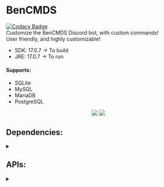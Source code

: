 # BenCMDS
[![Codacy Badge](https://app.codacy.com/project/badge/Grade/94fc23a9faeb4b5390df83a1ae5d6763)](https://app.codacy.com/gh/BXn4/BenCMDS/dashboard?utm_source=gh&utm_medium=referral&utm_content=&utm_campaign=Badge_grade)
<br>
Customize the BenCMDS Discord bot, with custom commands!
<br>
User friendly, and highly customizable!

- SDK: 17.0.7 -> To build
- JRE: 17.0.7 -> To run

#### Supports:
- SQLite
- MySQL
- MariaDB
- PostgreSQL

<p align="center">
<img src="https://github.com/BXn4/BenCMDS/assets/78733248/65ebb351-fd6e-44ca-9698-7695e9f23a67"/>
<img src="https://github.com/BXn4/BenCMDS/assets/78733248/e1a61a0f-764e-4900-99f3-7aff014d38d0"/> 
</p>

## Dependencies:
<details>
<summary></summary>
  
- [JDA](https://github.com/discord-jda/JDA)
- [SnakeYAMLl](https://mvnrepository.com/artifact/org.yaml/snakeyaml)
- [SQlite JDBC](https://mvnrepository.com/artifact/org.xerial/sqlite-jdbc)
- [Mysql Connector Java](https://mvnrepository.com/artifact/mysql/mysql-connector-java)
- [MariaDB Java Client](https://mvnrepository.com/artifact/org.mariadb.jdbc/mariadb-java-client)
- [PostgreSQL JDBC Driver](https://mvnrepository.com/artifact/org.postgresql/postgresql)
- [JSON In Java](https://mvnrepository.com/artifact/org.json/json)
- [Jackson Core](https://mvnrepository.com/artifact/com.fasterxml.jackson.core/jackson-core)
- [Jackson Annotations](https://mvnrepository.com/artifact/com.fasterxml.jackson.core/jackson-annotations)
- [Jackson Databind](https://mvnrepository.com/artifact/com.fasterxml.jackson.core/jackson-databind)
- [Jwiki](https://github.com/viralvaghela/Jwiki)
- [JTattoo](http://www.jtattoo.net)
</details>

## APIs:
<details>
<summary></summary>
  
- [Wikipedia API](https://en.wikipedia.org/w/api.php)
- [Geocoding API](https://open-meteo.com/en/docs/geocoding-api)
- [Weather Forecast API](https://open-meteo.com/en/docs)
</details
